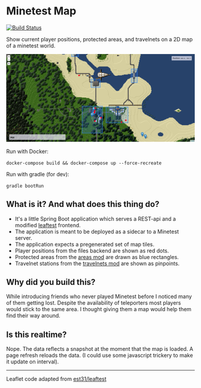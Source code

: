 # Minetest Map

[![Build Status](https://travis-ci.org/deVinnnie/minetest-map-thingy.svg?branch=master)](https://travis-ci.org/deVinnnie/minetest-map-thingy)

Show current player positions, protected areas, and travelnets on a 2D map of a minetest world.

![screenshot](screenshot.png)

Run with Docker:
```
docker-compose build && docker-compose up --force-recreate
```

Run with gradle (for dev):
```
gradle bootRun
```

## What is it? And what does this thing do?

* It's a little Spring Boot application which serves a REST-api and a modified [leaftest](https://github.com/est31/leaftest) frontend.
* The application is meant to be deployed as a sidecar to a Minetest server.
* The application expects a pregenerated set of map tiles.
* Player positions from the files backend are shown as red dots.
* Protected areas from the [areas mod](https://forum.minetest.net/viewtopic.php?t=7239) are drawn as blue rectangles.
* Travelnet stations from the [travelnets mod](https://forum.minetest.net/viewtopic.php?t=4877) are shown as pinpoints.

## Why did you build this?

While introducing friends who never played Minetest before I noticed many of them getting lost.
Despite the availability of teleporters most players would stick to the same area.
I thought giving them a map would help them find their way around.

## Is this realtime?

Nope. The data reflects a snapshot at the moment that the map is loaded.
A page refresh reloads the data. (I could use some javascript trickery to make it update on interval).


---

Leaflet code adapted from [est31/leaftest](https://github.com/est31/leaftest)
